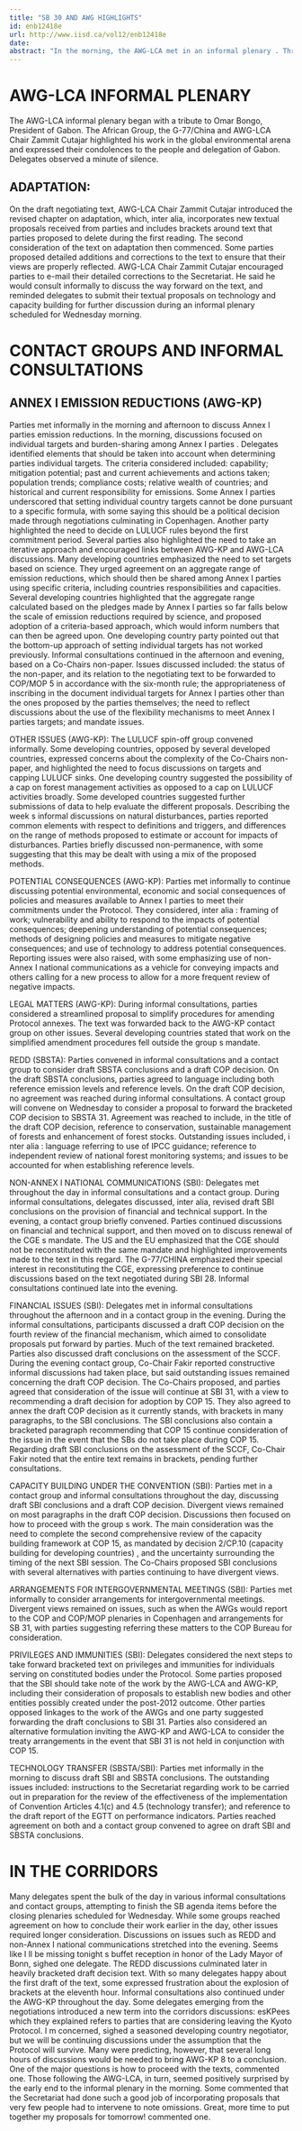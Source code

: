 ```yaml
---
title: "SB 30 AND AWG HIGHLIGHTS"
id: enb12418e
url: http://www.iisd.ca/vol12/enb12418e
date: 
abstract: "In the morning, the AWG-LCA met in an informal plenary . Throughout the day, various contact groups and informal consultations took place under the AWG-KP, SBI and SBSTA."
---
```


# AWG-LCA INFORMAL PLENARY

The AWG-LCA informal plenary began with a tribute to Omar Bongo, President of Gabon. The African Group, the G-77/China and AWG-LCA Chair Zammit Cutajar highlighted his work in the global environmental arena and expressed their condolences to the people and delegation of Gabon. Delegates observed a minute of silence.

## ADAPTATION:

On the draft negotiating text, AWG-LCA Chair Zammit Cutajar introduced the revised chapter on adaptation, which, inter alia, incorporates new textual proposals received from parties and includes brackets around text that parties proposed to delete during the first reading. The second consideration of the text on adaptation then commenced. Some parties proposed detailed additions and corrections to the text to ensure that their views are properly reflected. AWG-LCA Chair Zammit Cutajar encouraged parties to e-mail their detailed corrections to the Secretariat. He said he would consult informally to discuss the way forward on the text, and reminded delegates to submit their textual proposals on technology and capacity building for further discussion during an informal plenary scheduled for Wednesday morning.

# CONTACT GROUPS AND INFORMAL CONSULTATIONS

## ANNEX I EMISSION REDUCTIONS (AWG-KP)

Parties met informally in the morning and afternoon to discuss Annex I parties emission reductions. In the morning, discussions focused on individual targets and burden-sharing among Annex I parties . Delegates identified elements that should be taken into account when determining parties individual targets. The criteria considered included: capability; mitigation potential; past and current achievements and actions taken; population trends; compliance costs; relative wealth of countries; and historical and current responsibility for emissions. Some Annex I parties underscored that setting individual country targets cannot be done pursuant to a specific formula, with some saying this should be a political decision made through negotiations culminating in Copenhagen. Another party highlighted the need to decide on LULUCF rules beyond the first commitment period. Several parties also highlighted the need to take an iterative approach and encouraged links between AWG-KP and AWG-LCA discussions. Many developing countries emphasized the need to set targets based on science. They urged agreement on an aggregate range of emission reductions, which should then be shared among Annex I parties using specific criteria, including countries responsibilities and capacities. Several developing countries highlighted that the aggregate range calculated based on the pledges made by Annex I parties so far falls below the scale of emission reductions required by science, and proposed adoption of a criteria-based approach, which would inform numbers that can then be agreed upon. One developing country party pointed out that the bottom-up approach of setting individual targets has not worked previously. Informal consultations continued in the afternoon and evening, based on a Co-Chairs non-paper. Issues discussed included: the status of the non-paper, and its relation to the negotiating text to be forwarded to COP/MOP 5 in accordance with the six-month rule; the appropriateness of inscribing in the document individual targets for Annex I parties other than the ones proposed by the parties themselves; the need to reflect discussions about the use of the flexibility mechanisms to meet Annex I parties targets; and mandate issues.

OTHER ISSUES (AWG-KP): The LULUCF spin-off group convened informally. Some developing countries, opposed by several developed countries, expressed concerns about the complexity of the Co-Chairs non-paper, and highlighted the need to focus discussions on targets and capping LULUCF sinks. One developing country suggested the possibility of a cap on forest management activities as opposed to a cap on LULUCF activities broadly. Some developed countries suggested further submissions of data to help evaluate the different proposals. Describing the week s informal discussions on natural disturbances, parties reported common elements with respect to definitions and triggers, and differences on the range of methods proposed to estimate or account for impacts of disturbances. Parties briefly discussed non-permanence, with some suggesting that this may be dealt with using a mix of the proposed methods.

POTENTIAL CONSEQUENCES (AWG-KP): Parties met informally to continue discussing potential environmental, economic and social consequences of policies and measures available to Annex I parties to meet their commitments under the Protocol. They considered, inter alia : framing of work; vulnerability and ability to respond to the impacts of potential consequences; deepening understanding of potential consequences; methods of designing policies and measures to mitigate negative consequences; and use of technology to address potential consequences. Reporting issues were also raised, with some emphasizing use of non-Annex I national communications as a vehicle for conveying impacts and others calling for a new process to allow for a more frequent review of negative impacts.

LEGAL MATTERS (AWG-KP): During informal consultations, parties considered a streamlined proposal to simplify procedures for amending Protocol annexes. The text was forwarded back to the AWG-KP contact group on other issues. Several developing countries stated that work on the simplified amendment procedures fell outside the group s mandate.

REDD (SBSTA): Parties convened in informal consultations and a contact group to consider draft SBSTA conclusions and a draft COP decision. On the draft SBSTA conclusions, parties agreed to language including both reference emission levels and reference levels. On the draft COP decision, no agreement was reached during informal consultations. A contact group will convene on Wednesday to consider a proposal to forward the bracketed COP decision to SBSTA 31. Agreement was reached to include, in the title of the draft COP decision, reference to conservation, sustainable management of forests and enhancement of forest stocks. Outstanding issues included, i nter alia : language referring to use of IPCC guidance; reference to independent review of national forest monitoring systems; and issues to be accounted for when establishing reference levels.

NON-ANNEX I NATIONAL COMMUNICATIONS (SBI): Delegates met throughout the day in informal consultations and a contact group. During informal consultations, delegates discussed, inter alia, revised draft SBI conclusions on the provision of financial and technical support. In the evening, a contact group briefly convened. Parties continued discussions on financial and technical support, and then moved on to discuss renewal of the CGE s mandate. The US and the EU emphasized that the CGE should not be reconstituted with the same mandate and highlighted improvements made to the text in this regard. The G-77/CHINA emphasized their special interest in reconstituting the CGE, expressing preference to continue discussions based on the text negotiated during SBI 28. Informal consultations continued late into the evening.

FINANCIAL ISSUES (SBI): Delegates met in informal consultations throughout the afternoon and in a contact group in the evening. During the informal consultations, participants discussed a draft COP decision on the fourth review of the financial mechanism, which aimed to consolidate proposals put forward by parties. Much of the text remained bracketed. Parties also discussed draft conclusions on the assessment of the SCCF. During the evening contact group, Co-Chair Fakir reported constructive informal discussions had taken place, but said outstanding issues remained concerning the draft COP decision. The Co-Chairs proposed, and parties agreed that consideration of the issue will continue at SBI 31, with a view to recommending a draft decision for adoption by COP 15. They also agreed to annex the draft COP decision as it currently stands, with brackets in many paragraphs, to the SBI conclusions. The SBI conclusions also contain a bracketed paragraph recommending that COP 15 continue consideration of the issue in the event that the SBs do not take place during COP 15. Regarding draft SBI conclusions on the assessment of the SCCF, Co-Chair Fakir noted that the entire text remains in brackets, pending further consultations.

CAPACITY BUILDING UNDER THE CONVENTION (SBI): Parties met in a contact group and informal consultations throughout the day, discussing draft SBI conclusions and a draft COP decision. Divergent views remained on most paragraphs in the draft COP decision. Discussions then focused on how to proceed with the group s work. The main consideration was the need to complete the second comprehensive review of the capacity building framework at COP 15, as mandated by decision 2/CP.10 (capacity building for developing countries) , and the uncertainty surrounding the timing of the next SBI session. The Co-Chairs proposed SBI conclusions with several alternatives with parties continuing to have divergent views.

ARRANGEMENTS FOR INTERGOVERNMENTAL MEETINGS (SBI): Parties met informally to consider arrangements for intergovernmental meetings. Divergent views remained on issues, such as when the AWGs would report to the COP and COP/MOP plenaries in Copenhagen and arrangements for SB 31, with parties suggesting referring these matters to the COP Bureau for consideration.

PRIVILEGES AND IMMUNITIES (SBI): Delegates considered the next steps to take forward bracketed text on privileges and immunities for individuals serving on constituted bodies under the Protocol. Some parties proposed that the SBI should take note of the work by the AWG-LCA and AWG-KP, including their consideration of proposals to establish new bodies and other entities possibly created under the post-2012 outcome. Other parties opposed linkages to the work of the AWGs and one party suggested forwarding the draft conclusions to SBI 31. Parties also considered an alternative formulation inviting the AWG-KP and AWG-LCA to consider the treaty arrangements in the event that SBI 31 is not held in conjunction with COP 15.

TECHNOLOGY TRANSFER (SBSTA/SBI): Parties met informally in the morning to discuss draft SBI and SBSTA conclusions. The outstanding issues included: instructions to the Secretariat regarding work to be carried out in preparation for the review of the effectiveness of the implementation of Convention Articles 4.1(c) and 4.5 (technology transfer); and reference to the draft report of the EGTT on performance indicators. Parties reached agreement on both and a contact group convened to agree on draft SBI and SBSTA conclusions.

# IN THE CORRIDORS

Many delegates spent the bulk of the day in various informal consultations and contact groups, attempting to finish the SB agenda items before the closing plenaries scheduled for Wednesday. While some groups reached agreement on how to conclude their work earlier in the day, other issues required longer consideration. Discussions on issues such as REDD and non-Annex I national communications stretched into the evening. Seems like I ll be missing tonight s buffet reception in honor of the Lady Mayor of Bonn, sighed one delegate. The REDD discussions culminated later in heavily bracketed draft decision text. With so many delegates happy about the first draft of the text, some expressed frustration about the explosion of brackets at the eleventh hour. Informal consultations also continued under the AWG-KP throughout the day. Some delegates emerging from the negotiations introduced a new term into the corridors discussions: esKPees which they explained refers to parties that are considering leaving the Kyoto Protocol. I m concerned, sighed a seasoned developing country negotiator, but we will be continuing discussions under the assumption that the Protocol will survive. Many were predicting, however, that several long hours of discussions would be needed to bring AWG-KP 8 to a conclusion. One of the major questions is how to proceed with the texts, commented one. Those following the AWG-LCA, in turn, seemed positively surprised by the early end to the informal plenary in the morning. Some commented that the Secretariat had done such a good job of incorporating proposals that very few people had to intervene to note omissions. Great, more time to put together my proposals for tomorrow! commented one.